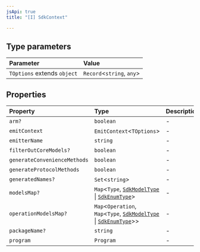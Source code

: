 ```yaml
---
jsApi: true
title: "[I] SdkContext"

---
```

## Type parameters

| Parameter | Value |
| :------ | :------ |
| `TOptions` extends `object` | `Record`<`string`, `any`\> |

## Properties

| Property | Type | Description |
| :------ | :------ | :------ |
| `arm?` | `boolean` | - |
| `emitContext` | `EmitContext`<`TOptions`\> | - |
| `emitterName` | `string` | - |
| `filterOutCoreModels?` | `boolean` | - |
| `generateConvenienceMethods` | `boolean` | - |
| `generateProtocolMethods` | `boolean` | - |
| `generatedNames?` | `Set`<`string`\> | - |
| `modelsMap?` | `Map`<`Type`, [`SdkModelType`](SdkModelType.md) \| [`SdkEnumType`](SdkEnumType.md)\> | - |
| `operationModelsMap?` | `Map`<`Operation`, `Map`<`Type`, [`SdkModelType`](SdkModelType.md) \| [`SdkEnumType`](SdkEnumType.md)\>\> | - |
| `packageName?` | `string` | - |
| `program` | `Program` | - |
